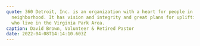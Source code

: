 ```yaml
---
quote: 360 Detroit, Inc. is an organization with a heart for people in its
  neighborhood. It has vision and integrity and great plans for uplifting all
  who live in the Virginia Park Area.
caption: David Brown, Volunteer & Retired Pastor
date: 2022-04-08T14:14:10.603Z
---
```

